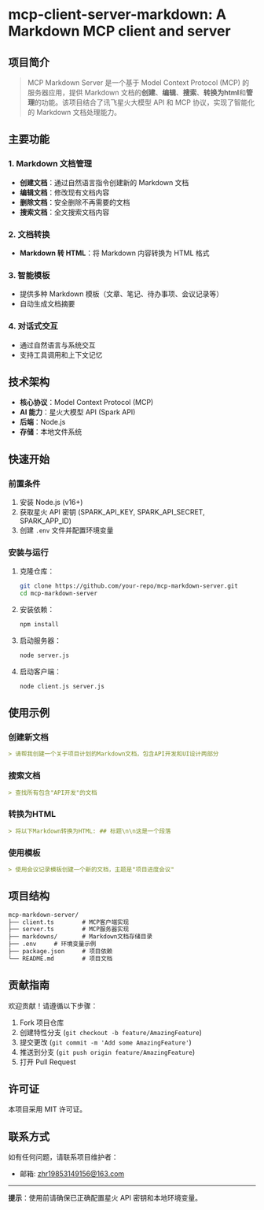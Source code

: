 # mcp-client-server-markdown: A Markdown MCP client and server

## 项目简介

> MCP Markdown Server 是一个基于 Model Context Protocol (MCP) 的服务器应用，提供 Markdown 文档的**创建**、**编辑**、**搜索**、**转换为html**和**管理**的功能。该项目结合了讯飞星火大模型 API 和 MCP 协议，实现了智能化的 Markdown 文档处理能力。

## 主要功能

### 1. Markdown 文档管理

- **创建文档**：通过自然语言指令创建新的 Markdown 文档
- **编辑文档**：修改现有文档内容
- **删除文档**：安全删除不再需要的文档
- **搜索文档**：全文搜索文档内容

### 2. 文档转换

- **Markdown 转 HTML**：将 Markdown 内容转换为 HTML 格式

### 3. 智能模板

- 提供多种 Markdown 模板（文章、笔记、待办事项、会议记录等）
- 自动生成文档摘要

### 4. 对话式交互

- 通过自然语言与系统交互
- 支持工具调用和上下文记忆

## 技术架构

- **核心协议**：Model Context Protocol (MCP)
- **AI 能力**：星火大模型 API (Spark API)
- **后端**：Node.js
- **存储**：本地文件系统

## 快速开始

### 前置条件

1. 安装 Node.js (v16+)
2. 获取星火 API 密钥 (SPARK_API_KEY, SPARK_API_SECRET, SPARK_APP_ID)
3. 创建 `.env` 文件并配置环境变量

### 安装与运行

1. 克隆仓库：

   ```bash
   git clone https://github.com/your-repo/mcp-markdown-server.git
   cd mcp-markdown-server
   ```

2. 安装依赖：

   ```bash
   npm install
   ```

3. 启动服务器：

   ```bash
   node server.js
   ```

4. 启动客户端：

   ```bash
   node client.js server.js
   ```

## 使用示例

### 创建新文档

```markdown
> 请帮我创建一个关于项目计划的Markdown文档，包含API开发和UI设计两部分
```

### 搜索文档

```markdown
> 查找所有包含"API开发"的文档
```

### 转换为HTML

```markdown
> 将以下Markdown转换为HTML: ## 标题\n\n这是一个段落
```

### 使用模板

```markdown
> 使用会议记录模板创建一个新的文档，主题是"项目进度会议"
```

## 项目结构

```markdown
mcp-markdown-server/
├── client.ts        # MCP客户端实现
├── server.ts        # MCP服务器实现
├── markdowns/       # Markdown文档存储目录
├── .env     # 环境变量示例
├── package.json     # 项目依赖
└── README.md        # 项目文档
```

## 贡献指南

欢迎贡献！请遵循以下步骤：

1. Fork 项目仓库
2. 创建特性分支 (`git checkout -b feature/AmazingFeature`)
3. 提交更改 (`git commit -m 'Add some AmazingFeature'`)
4. 推送到分支 (`git push origin feature/AmazingFeature`)
5. 打开 Pull Request

## 许可证

本项目采用 MIT 许可证。

## 联系方式

如有任何问题，请联系项目维护者：

- 邮箱: zhr19853149156@163.com

------

**提示**：使用前请确保已正确配置星火 API 密钥和本地环境变量。